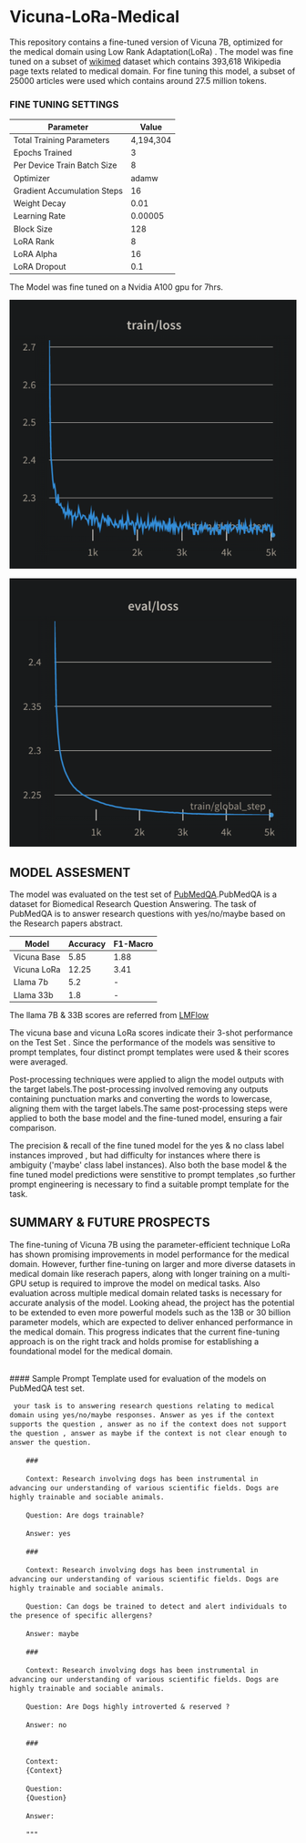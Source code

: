 # Vicuna-LoRa-Medical

This repository contains a fine-tuned version of Vicuna 7B, optimized for the medical domain using Low Rank Adaptation(LoRa) . The model was fine tuned on a subset of [wikimed](https://zenodo.org/record/5755155) dataset which contains 393,618 Wikipedia page texts related to medical domain. For fine tuning this model, a subset of 25000 articles were used which contains around 27.5 million tokens.

### FINE TUNING SETTINGS

| Parameter                   | Value           |
|-----------------------------|-----------------|
| Total Training Parameters   |      4,194,304  |
| Epochs Trained              |             3   |
| Per Device Train Batch Size |             8   |
| Optimizer                   |         adamw   |
| Gradient Accumulation Steps |            16   |
| Weight Decay                |          0.01   |
| Learning Rate               |       0.00005   |
| Block Size                  |           128   |
| LoRA Rank                   |             8   |
| LoRA Alpha                  |            16   |
| LoRA Dropout                |           0.1   |

The Model was fine tuned on a Nvidia A100 gpu for 7hrs.

![training_loss](train.png) 

![validation_loss](val_loss.png) 

## MODEL ASSESMENT

The model was evaluated on the test set of [PubMedQA](https://arxiv.org/abs/1909.06146).PubMedQA is a dataset for Biomedical Research Question Answering. The task of PubMedQA is to answer research questions with yes/no/maybe based on the Research papers abstract.
<br>

| Model       | Accuracy | F1-Macro |
|-------------|----------|----------|
| Vicuna Base | 5.85     | 1.88     |
| Vicuna LoRa | 12.25    | 3.41     |
| Llama 7b    | 5.2      | -        |
| Llama 33b   | 1.8      | -        |

The llama 7B & 33B scores are referred from [LMFlow](https://optimalscale.github.io/LMFlow/)


The vicuna base and vicuna LoRa scores indicate their 3-shot performance on the Test Set . Since the performance of the models was sensitive to prompt templates, four distinct prompt templates were used & their scores were averaged. 

Post-processing techniques were applied to align the model outputs with the target labels.The post-processing involved removing any outputs containing punctuation marks and converting the words to lowercase, aligning them with the target labels.The same post-processing steps were applied to both the base model and the fine-tuned model, ensuring a fair comparison.

The precision & recall of the fine tuned model for the yes & no class label instances improved , but had difficulty for instances where there is ambiguity ('maybe' class label instances). Also both the base model & the fine tuned model predictions were senstitive to prompt templates ,so further prompt engineering is necessary to find a suitable prompt template for the task. 


## SUMMARY & FUTURE PROSPECTS

The fine-tuning of Vicuna 7B using the parameter-efficient technique LoRa has shown promising improvements in model performance for the medical domain. However, further fine-tuning on larger and more diverse datasets in medical domain like reserach papers, along with longer training on a multi-GPU setup is required to improve the model on medical tasks. Also evaluation across multiple medical domain related tasks is necessary for accurate analysis of the model. Looking ahead, the project has the potential to be extended to even more powerful models such as the 13B or 30 billion parameter models, which are expected to deliver enhanced performance in the medical domain. This progress indicates that the current fine-tuning approach is on the right track and holds promise for establishing a foundational model for the medical domain.

<br>
#### Sample Prompt Template used for evaluation of the models on PubMedQA test set.

```
 your task is to answering research questions relating to medical domain using yes/no/maybe responses. Answer as yes if the context supports the question , answer as no if the context does not support the question , answer as maybe if the context is not clear enough to answer the question.      

    ###
            
    Context: Research involving dogs has been instrumental in advancing our understanding of various scientific fields. Dogs are highly trainable and sociable animals.

    Question: Are dogs trainable?

    Answer: yes

    ###

    Context: Research involving dogs has been instrumental in advancing our understanding of various scientific fields. Dogs are highly trainable and sociable animals.

    Question: Can dogs be trained to detect and alert individuals to the presence of specific allergens?

    Answer: maybe

    ###

    Context: Research involving dogs has been instrumental in advancing our understanding of various scientific fields. Dogs are highly trainable and sociable animals.

    Question: Are Dogs highly introverted & reserved ?

    Answer: no 

    ###

    Context:
    {Context}

    Question:
    {Question}

    Answer: 
    
    """
```
